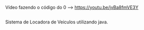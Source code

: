 Vídeo fazendo o código do 0 --> https://youtu.be/jvBa8fmVE3Y

##

Sistema de Locadora de Veiculos utilizando java.
